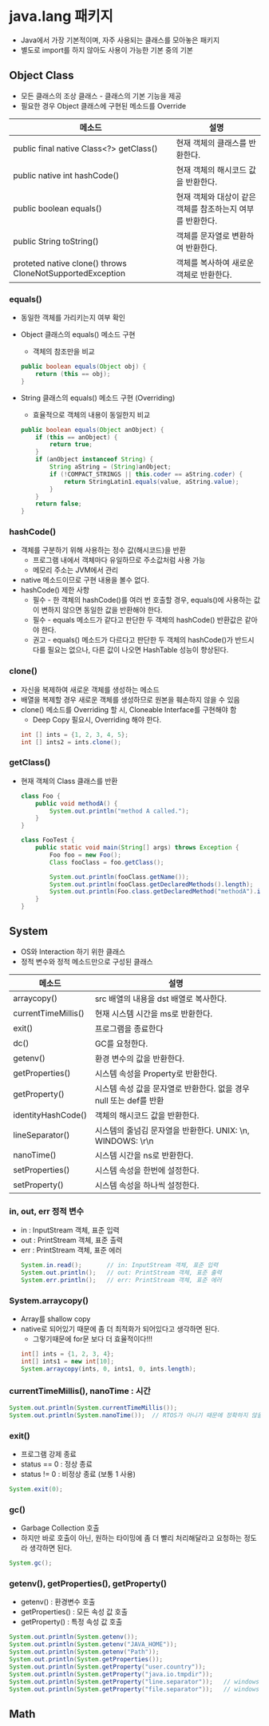 # java.lang 패키지
* Java에서 가장 기본적이며, 자주 사용되는 클래스를 모아놓은 패키지
* 별도로 import를 하지 않아도 사용이 가능한 기본 중의 기본

## Object Class
* 모든 클래스의 조상 클래스 - 클래스의 기본 기능을 제공
* 필요한 경우 Object 클래스에 구현된 메소드를 Override

| 메소드 | 설명 |
|-------|-----|
| public final native Class<?> getClass() | 현재 객체의 클래스를 반환한다. |
| public native int hashCode() | 현재 객체의 해시코드 값을 반환한다. |
| public boolean equals() | 현재 객체와 대상이 같은 객체를 참조하는지 여부를 반환한다. |
| public String toString() | 객체를 문자열로 변환하여 반환한다. |
| proteted native clone() throws CloneNotSupportedException | 객체를 복사하여 새로운 객체로 반환한다. |

### equals()
* 동일한 객체를 가리키는지 여부 확인
* Object 클래스의 equals() 메소드 구현
    * 객체의 참조만을 비교
    ```java
    public boolean equals(Object obj) {
        return (this == obj);
    }
    ```

* String 클래스의 equals() 메소드 구현 (Overriding)
    * 효율적으로 객체의 내용이 동일한지 비교
    ```java
    public boolean equals(Object anObject) {
        if (this == anObject) {
            return true;
        }
        if (anObject instanceof String) {
            String aString = (String)anObject;
            if (!COMPACT_STRINGS || this.coder == aString.coder) {
                return StringLatin1.equals(value, aString.value);
            }
        }
        return false;
    }
    ```

### hashCode()
* 객체를 구분하기 위해 사용하는 정수 값(해시코드)을 반환
    * 프로그램 내에서 객체마다 유일하므로 주소값처럼 사용 가능
    * 메모리 주소는 JVM에서 관리
* native 메소드이므로 구현 내용을 볼수 없다.
* hashCode() 제한 사항
    * 필수 - 한 객체의 hashCode()를 여러 번 호출할 경우, equals()에 사용하는 값이
    변하지 않으면 동일한 값을 반환해야 한다.
    * 필수 - equals 메소드가 같다고 판단한 두 객체의 hashCode() 반환값은 같아야 한다.
    * 권고 - equals() 메소드가 다르다고 판단한 두 객체의 hashCode()가 반드시 다를 필요는 없으나, 다른 값이 나오면 HashTable 성능이 향상된다.


### clone()
* 자신을 복제하여 새로운 객체를 생성하는 메소드
* 배열을 복제할 경우 새로운 객체를 생성하므로 원본을 훼손하지 않을 수 있음
* clone() 메소드를 Overriding 할 시, Cloneable Interface를 구현해야 함
    * Deep Copy 필요시, Overriding 해야 한다.
    ```java
    int [] ints = {1, 2, 3, 4, 5};
    int [] ints2 = ints.clone();
    ```

### getClass()
* 현재 객체의 Class 클래스를 반환
    ```java
    class Foo {
        public void methodA() {
            System.out.println("method A called.");
        }
    }
    
    class FooTest {
        public static void main(String[] args) throws Exception {
            Foo foo = new Foo();
            Class fooClass = foo.getClass();
    
            System.out.println(fooClass.getName());
            System.out.println(fooClass.getDeclaredMethods().length);
            System.out.println(Foo.class.getDeclaredMethod("methodA").invoke(foo));
        }
    }
    ```


## System
* OS와 Interaction 하기 위한 클래스
* 정적 변수와 정적 메소드만으로 구성된 클래스

| 메소드 | 설명 |
|-------|-----|
| arraycopy() | src 배열의 내용을 dst 배열로 복사한다. | 
| currentTimeMillis() | 현재 시스템 시간을 ms로 반환한다. |
| exit() | 프로그램을 종료한다 |
| dc() | GC를 요청한다. |
| getenv() | 환경 변수의 값을 반환한다. |
| getProperties() | 시스템 속성을 Property로 반환한다. |
| getProperty() | 시스템 속성 값을 문자열로 반환한다. 없을 경우 null 또는 def를 반환 |
| identityHashCode() | 객체의 해시코드 값을 반환한다. |
| lineSeparator() | 시스템의 줄넘김 문자열을 반환한다. UNIX: \n, WINDOWS: \r\n |
| nanoTime() | 시스템 시간을 ns로 반환한다. |
| setProperties() | 시스템 속성을 한번에 설정한다. |
| setProperty() | 시스템 속성을 하나씩 설정한다. |

### in, out, err 정적 변수
* in : InputStream 객체, 표준 입력
* out : PrintStream 객체, 표준 출력
* err : PrintStream 객체, 표준 에러
    ```java
    System.in.read();       // in: InputStream 객체, 표준 입력
    System.out.println();   // out: PrintStream 객체, 표준 출력
    System.err.println();   // err: PrintStream 객체, 표준 에러
    ```

### System.arraycopy()
* Array를 shallow copy
* native로 되어있기 때문에 좀 더 최적화가 되어있다고 생각하면 된다.
    * 그렇기때문에 for문 보다 더 효율적이다!!!
    ```java
    int[] ints = {1, 2, 3, 4};
    int[] ints1 = new int[10];
    System.arraycopy(ints, 0, ints1, 0, ints.length);
    ```

### currentTimeMillis(), nanoTime : 시간
```java
System.out.println(System.currentTimeMillis());
System.out.println(System.nanoTime());  // RTOS가 아니기 때문에 정확하지 않을 수 있음(Real Time OS), 보통 참고용으로만 사용
```

### exit()
* 프로그램 강제 종료
* status == 0 : 정상 종료
* status != 0 : 비정상 종료 (보통 1 사용)
```java
System.exit(0);
```

### gc()
* Garbage Collection 호출
* 하지만 바로 호출이 아닌, 원하는 타이밍에 좀 더 빨리 처리해달라고 요청하는 정도라 생각하면 된다.
```java
System.gc();
```

### getenv(), getProperties(), getProperty()
* getenv() : 환경변수 호출
* getProperties() : 모든 속성 값 호출
* getProperty() : 특정 속성 값 호출
```java
System.out.println(System.getenv());
System.out.println(System.getenv("JAVA_HOME"));
System.out.println(System.getenv("Path"));
System.out.println(System.getProperties());
System.out.println(System.getProperty("user.country"));
System.out.println(System.getProperty("java.io.tmpdir"));
System.out.println(System.getProperty("line.separator"));   // windows \r\n, linux \n
System.out.println(System.getProperty("file.separator"));   // windows \ linux
```


## Math





